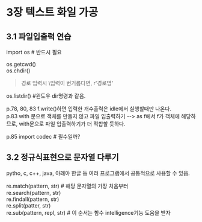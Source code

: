 # 3장 텍스트 화일 가공

## 3.1 파일입출력 연습  
import os # 반드시 필요  

os.getcwd()  
os.chdir()  
>경로 입력시 \\입력이 번거롭다면, r'경로명'  

os.listdir() #윈도우 dir명령과 같음.  

p.78, 80, 83 f.write()하면 입력한 개수출력은 idle에서 실행할때만 나온다.  
p.83 with 문으로 객체를 만들지 않고 파일 입출력하기 --> as f에서 f가 객체에 해당하므로, with문으로 파일 입출력하기가 더 적합할 듯하다.  

p.85 import codec # 필수일까?  


## 3.2 정규식표현으로 문자열 다루기
pytho, c, c++, java, 아래아 한글 등 여러 프로그램에서 공통적으로 사용할 수 있음.  

re.match(pattern, str) # 해당 문자열의 가장 처음부터  
re.search(pattern, str)  
re.findall(pattern, str)  
re.split(patter, str)  
re.sub(pattern, repl, str) # 이 순서는 함수 intelligence기능 도움을 받자  
